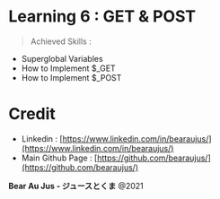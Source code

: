 # Learning 6 : GET & POST
> Achieved Skills :
+ Superglobal Variables
+ How to Implement $_GET
+ How to Implement $_POST

# Credit
+ Linkedin : [https://www.linkedin.com/in/bearaujus/](https://www.linkedin.com/in/bearaujus/)
+ Main Github Page : [https://github.com/bearaujus/](https://github.com/bearaujus/)

**Bear Au Jus - ジュースとくま** @2021

